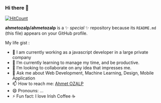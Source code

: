 ### Hi there 👋

[![HitCount](http://hits.dwyl.com/ahmetozalp/ahmetozalp/ahmetozalp.svg)](http://hits.dwyl.com/ahmetozalp/ahmetozalp/ahmetozalp)

**ahmetozalp/ahmetozalp** is a ✨ _special_ ✨ repository because its `README.md` (this file) appears on your GitHub profile.

My life gist :


- 🔭 I am currently working as a javascript developer in a large private company
- 🌱 I’m currently learning to manage my time, and be productive.
- 👯 I’m looking to collaborate on any idea that impresses me.
- 💬 Ask me about Web Development, Machine Learning, Design, Mobile Application
- 📫 How to reach me: [Ahmet OZALP](https://www.instagram.com/ahmetozalpjson/?hl=en)
- 😄 Pronouns: ...
- ⚡ Fun fact: I love Irish Coffee ☕
